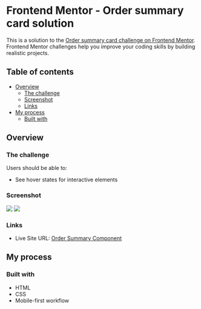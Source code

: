 # Frontend Mentor - Order summary card solution

This is a solution to the [Order summary card challenge on Frontend Mentor](https://www.frontendmentor.io/challenges/order-summary-component-QlPmajDUj). Frontend Mentor challenges help you improve your coding skills by building realistic projects. 

## Table of contents

- [Overview](#overview)
  - [The challenge](#the-challenge)
  - [Screenshot](#screenshot)
  - [Links](#links)
- [My process](#my-process)
  - [Built with](#built-with)

## Overview

### The challenge

Users should be able to:

- See hover states for interactive elements

### Screenshot

![](https://github.com/AnDel55/order-summary-component-component/blob/main/screenshots/desktop.jpeg)
![](https://github.com/AnDel55/order-summary-component-component/blob/main/screenshots/mobile.jpeg)

### Links

- Live Site URL: [Order Summary Component](https://anel-order-summary-component.netlify.app)

## My process

### Built with

- HTML
- CSS
- Mobile-first workflow
